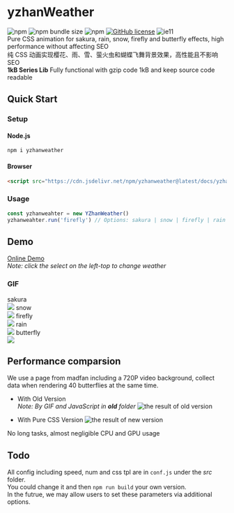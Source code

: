 # yzhanWeather
![npm](https://img.shields.io/npm/v/yzhanweather)
![npm bundle size](https://img.shields.io/bundlephobia/minzip/yzhanweather)
![npm](https://img.shields.io/npm/dt/yzhanweather)
[![GitHub license](https://img.shields.io/github/license/mantoufan/yzhanweather)](https://github.com/mantoufan/yzhanweather/blob/main/LICENSE)
![ie11](https://img.shields.io/badge/IE-11-skyblue)  
Pure CSS animation for sakura, rain, snow, firefly and butterfly effects, high performance without affecting SEO   
纯 CSS 动画实现樱花、雨、雪、萤火虫和蝴蝶飞舞背景效果，高性能且不影响 SEO  
**1kB Series Lib** Fully functional with gzip code 1kB and keep source code readable
## Quick Start
### Setup
#### Node.js
```javascript
npm i yzhanweather
```
#### Browser
```html
<script src="https://cdn.jsdelivr.net/npm/yzhanweather@latest/docs/yzhanweather.min.js"></script>
```
### Usage
```javascript 
const yzhanweahter = new YZhanWeather()
yzhanweahter.run('firefly') // Options: sakura | snow | firefly | rain | butterfly 
```
## Demo
[Online Demo](https://mantoufan.github.io/yzhanWeather/)  
*Note: click the select on the left-top to change weather*

### GIF
sakura  
![](https://s2.loli.net/2023/02/26/FXZwUh5pA3P6xHT.gif)
snow  
![](https://s2.loli.net/2023/02/26/TKJy1qS9LHgntFC.gif)
firefly   
![](https://s2.loli.net/2023/02/26/DnhjpbHgPizZrw2.gif)
rain  
![](https://s2.loli.net/2023/02/26/X2RjoHuw18SslxD.gif)
butterfly   
![](https://s2.loli.net/2023/02/26/QlyUdq3jeRThkNZ.gif)
 

## Performance comparsion
We use a page from madfan including a 720P video background, collect data when rendering 40 butterflies at the same time.
- With Old Version  
*Note: By GIF and JavaScript in **old** folder*
![the result of old version](https://s2.loli.net/2023/02/26/tb4m3GvEHdhxCq2.jpg)

- With Pure CSS Version
![the result of new version](https://s2.loli.net/2023/02/26/v9dJaItjX1Z6Unh.jpg)

No long tasks, almost negligible CPU and GPU usage

## Todo
All config including speed, num and css tpl are in `conf.js` under the *src* folder.  
You could change it and then `npm run build` your own version.   
In the futrue, we may allow users to set these parameters via additional options.  